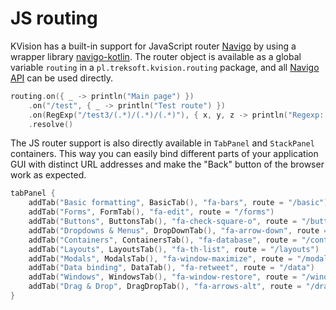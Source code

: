# JS routing

KVision has a built-in support for JavaScript router [Navigo](https://github.com/krasimir/navigo) by using a wrapper library [navigo-kotlin](https://github.com/rjaros/navigo-kotlin). The router object is available as a global variable `routing` in a `pl.treksoft.kvision.routing` package, and all [Navigo API](https://github.com/krasimir/navigo#api) can be used directly.

```kotlin
routing.on({ _ -> println("Main page") })
    .on("/test", { _ -> println("Test route") })
    .on(RegExp("/test3/(.*)/(.*)/(.*)"), { x, y, z -> println("Regexp: $x $y $z") })
    .resolve()
```

The JS router support is also directly available in `TabPanel` and `StackPanel` containers. This way you can easily bind different parts of your application GUI with distinct URL addresses and make the "Back" button of the browser work as expected.

```kotlin
tabPanel {
    addTab("Basic formatting", BasicTab(), "fa-bars", route = "/basic")
    addTab("Forms", FormTab(), "fa-edit", route = "/forms")
    addTab("Buttons", ButtonsTab(), "fa-check-square-o", route = "/buttons")
    addTab("Dropdowns & Menus", DropDownTab(), "fa-arrow-down", route = "/dropdowns")
    addTab("Containers", ContainersTab(), "fa-database", route = "/containers")
    addTab("Layouts", LayoutsTab(), "fa-th-list", route = "/layouts")
    addTab("Modals", ModalsTab(), "fa-window-maximize", route = "/modals")
    addTab("Data binding", DataTab(), "fa-retweet", route = "/data")
    addTab("Windows", WindowsTab(), "fa-window-restore", route = "/windows")
    addTab("Drag & Drop", DragDropTab(), "fa-arrows-alt", route = "/dragdrop")
}
```

